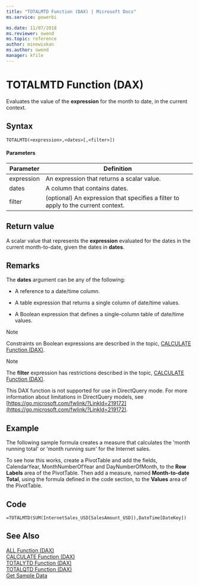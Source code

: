 ```yaml
---
title: "TOTALMTD Function (DAX) | Microsoft Docs"
ms.service: powerbi 

ms.date: 11/07/2018
ms.reviewer: owend
ms.topic: reference
author: minewiskan
ms.author: owend
manager: kfile
---
```

# TOTALMTD Function (DAX)
Evaluates the value of the **expression** for the month to date, in the current context.  
  
## Syntax  
  
```dax
TOTALMTD(<expression>,<dates>[,<filter>])  
```
  
#### Parameters  
  
|Parameter|Definition|  
|-------------|--------------|  
|expression|An expression that returns a scalar value.|  
|dates|A column that contains dates.|  
|filter|(optional) An expression that specifies a filter to apply to the current context.|  
  
## Return value  
A scalar value that represents the **expression** evaluated for the dates in the current month-to-date, given the dates in **dates**.  
  
## Remarks  
The **dates** argument can be any of the following:  
  
-   A reference to a date/time column.  
  
-   A table expression that returns a single column of date/time values.  
  
-   A Boolean expression that defines a single-column table of date/time values.  
  
> [!NOTE]  
> Constraints on Boolean expressions are described in the topic, [CALCULATE Function &#40;DAX&#41;](calculate-function-dax.md).  
  
> [!NOTE]  
> The **filter** expression has restrictions described in the topic, [CALCULATE Function &#40;DAX&#41;](calculate-function-dax.md).  
  
This DAX function is not supported for use in DirectQuery mode. For more information about limitations in DirectQuery models, see  [https://go.microsoft.com/fwlink/?LinkId=219172](https://go.microsoft.com/fwlink/?LinkId=219172).  
  
## Example  
The following sample formula creates a measure that calculates the 'month running total' or 'month running sum' for the Internet sales.  
  
To see how this works, create a PivotTable and add the fields, CalendarYear, MonthNumberOfYear and DayNumberOfMonth, to the **Row Labels** area of the PivotTable. Then add a measure, named **Month-to-date Total**, using the formula defined in the code section, to the **Values** area of the PivotTable.  
  
## Code  
  
```dax
=TOTALMTD(SUM(InternetSales_USD[SalesAmount_USD]),DateTime[DateKey])  
```
  
## See Also  
[ALL Function &#40;DAX&#41;](all-function-dax.md)  
[CALCULATE Function &#40;DAX&#41;](calculate-function-dax.md)  
[TOTALYTD Function &#40;DAX&#41;](totalytd-function-dax.md)  
[TOTALQTD Function &#40;DAX&#41;](totalqtd-function-dax.md)  
[Get Sample Data](https://go.microsoft.com/fwlink/?LinkId=164474)  
  

